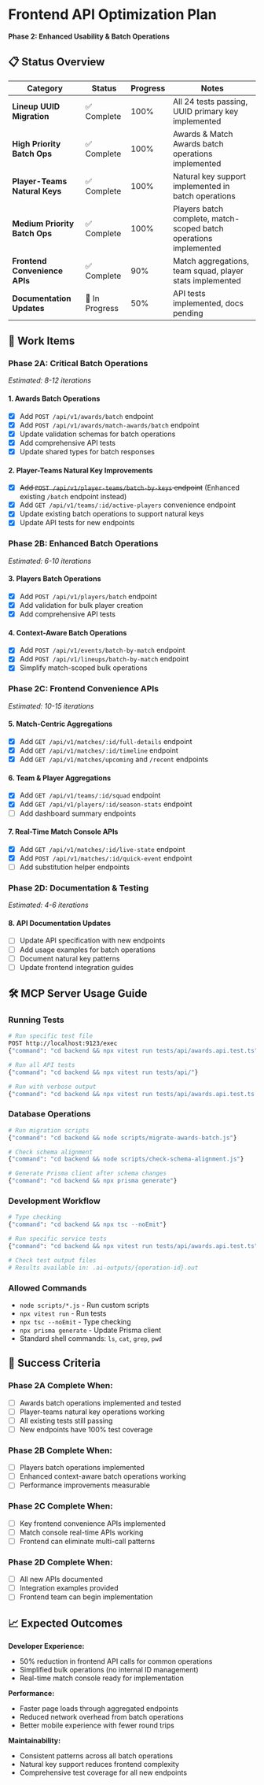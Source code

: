 # Frontend API Optimization Plan
**Phase 2: Enhanced Usability & Batch Operations**

## 📋 Status Overview

| Category | Status | Progress | Notes |
|----------|--------|----------|-------|
| **Lineup UUID Migration** | ✅ Complete | 100% | All 24 tests passing, UUID primary key implemented |
| **High Priority Batch Ops** | ✅ Complete | 100% | Awards & Match Awards batch operations implemented |
| **Player-Teams Natural Keys** | ✅ Complete | 100% | Natural key support implemented in batch operations |
| **Medium Priority Batch Ops** | ✅ Complete | 100% | Players batch complete, match-scoped batch operations implemented |
| **Frontend Convenience APIs** | ✅ Complete | 90% | Match aggregations, team squad, player stats implemented |
| **Documentation Updates** | 🔄 In Progress | 50% | API tests implemented, docs pending |

## 🎯 Work Items

### **Phase 2A: Critical Batch Operations** 
*Estimated: 8-12 iterations*

#### 1. Awards Batch Operations
- [x] Add `POST /api/v1/awards/batch` endpoint
- [x] Add `POST /api/v1/awards/match-awards/batch` endpoint  
- [x] Update validation schemas for batch operations
- [x] Add comprehensive API tests
- [x] Update shared types for batch responses

#### 2. Player-Teams Natural Key Improvements
- [x] ~~Add `POST /api/v1/player-teams/batch-by-keys` endpoint~~ (Enhanced existing `/batch` endpoint instead)
- [x] Add `GET /api/v1/teams/:id/active-players` convenience endpoint
- [x] Update existing batch operations to support natural keys
- [x] Update API tests for new endpoints

### **Phase 2B: Enhanced Batch Operations**
*Estimated: 6-10 iterations*

#### 3. Players Batch Operations
- [x] Add `POST /api/v1/players/batch` endpoint
- [x] Add validation for bulk player creation
- [x] Add comprehensive API tests

#### 4. Context-Aware Batch Operations
- [x] Add `POST /api/v1/events/batch-by-match` endpoint
- [x] Add `POST /api/v1/lineups/batch-by-match` endpoint
- [x] Simplify match-scoped bulk operations

### **Phase 2C: Frontend Convenience APIs**
*Estimated: 10-15 iterations*

#### 5. Match-Centric Aggregations
- [x] Add `GET /api/v1/matches/:id/full-details` endpoint
- [x] Add `GET /api/v1/matches/:id/timeline` endpoint
- [x] Add `GET /api/v1/matches/upcoming` and `/recent` endpoints

#### 6. Team & Player Aggregations  
- [x] Add `GET /api/v1/teams/:id/squad` endpoint
- [x] Add `GET /api/v1/players/:id/season-stats` endpoint
- [ ] Add dashboard summary endpoints

#### 7. Real-Time Match Console APIs
- [x] Add `GET /api/v1/matches/:id/live-state` endpoint
- [x] Add `POST /api/v1/matches/:id/quick-event` endpoint
- [ ] Add substitution helper endpoints

### **Phase 2D: Documentation & Testing**
*Estimated: 4-6 iterations*

#### 8. API Documentation Updates
- [ ] Update API specification with new endpoints
- [ ] Add usage examples for batch operations
- [ ] Document natural key patterns
- [ ] Update frontend integration guides

## 🛠 MCP Server Usage Guide

### **Running Tests**
```bash
# Run specific test file
POST http://localhost:9123/exec
{"command": "cd backend && npx vitest run tests/api/awards.api.test.ts"}

# Run all API tests
{"command": "cd backend && npx vitest run tests/api/"}

# Run with verbose output
{"command": "cd backend && npx vitest run tests/api/awards.api.test.ts --reporter=verbose"}
```

### **Database Operations**
```bash
# Run migration scripts
{"command": "cd backend && node scripts/migrate-awards-batch.js"}

# Check schema alignment
{"command": "cd backend && node scripts/check-schema-alignment.js"}

# Generate Prisma client after schema changes
{"command": "cd backend && npx prisma generate"}
```

### **Development Workflow**
```bash
# Type checking
{"command": "cd backend && npx tsc --noEmit"}

# Run specific service tests
{"command": "cd backend && npx vitest run tests/api/awards.api.test.ts"}

# Check test output files
# Results available in: .ai-outputs/{operation-id}.out
```

### **Allowed Commands**
- `node scripts/*.js` - Run custom scripts
- `npx vitest run` - Run tests  
- `npx tsc --noEmit` - Type checking
- `npx prisma generate` - Update Prisma client
- Standard shell commands: `ls`, `cat`, `grep`, `pwd`

## 🎯 Success Criteria

### **Phase 2A Complete When:**
- [ ] Awards batch operations implemented and tested
- [ ] Player-teams natural key operations working
- [ ] All existing tests still passing
- [ ] New endpoints have 100% test coverage

### **Phase 2B Complete When:**
- [ ] Players batch operations implemented
- [ ] Enhanced context-aware batch operations working
- [ ] Performance improvements measurable

### **Phase 2C Complete When:**
- [ ] Key frontend convenience APIs implemented
- [ ] Match console real-time APIs working
- [ ] Frontend can eliminate multi-call patterns

### **Phase 2D Complete When:**
- [ ] All new APIs documented
- [ ] Integration examples provided
- [ ] Frontend team can begin implementation

## 📈 Expected Outcomes

**Developer Experience:**
- 50% reduction in frontend API calls for common operations
- Simplified bulk operations (no internal ID management)
- Real-time match console ready for implementation

**Performance:**
- Faster page loads through aggregated endpoints
- Reduced network overhead from batch operations
- Better mobile experience with fewer round trips

**Maintainability:**
- Consistent patterns across all batch operations
- Natural key support reduces frontend complexity
- Comprehensive test coverage for all new endpoints

